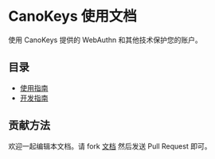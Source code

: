 # CanoKeys 使用文档

使用 CanoKeys 提供的 WebAuthn 和其他技术保护您的账户。

## 目录

- [使用指南](userguide/)
- [开发指南](development/)

## 贡献方法

欢迎一起编辑本文档。请 fork [文档](https://github.com/canokeys/canokey-documentation) 然后发送 Pull Request 即可。
